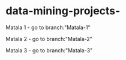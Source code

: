 # data-mining-projects-

Matala 1 - go to branch:"Matala-1"


Matala 2 - go to branch:"Matala-2"


Matala 3 - go to branch:"Matala-3"

